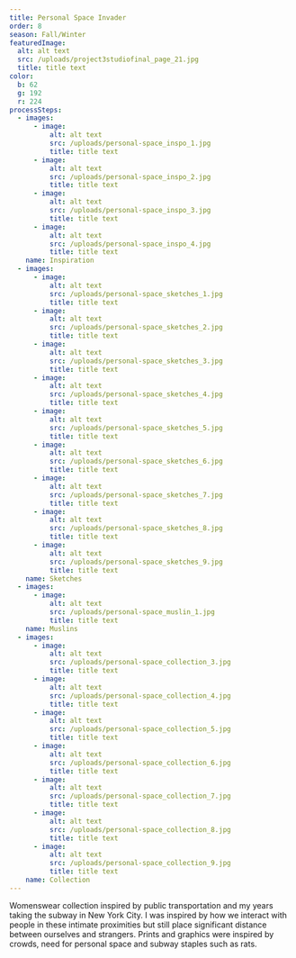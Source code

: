 ```yaml
---
title: Personal Space Invader
order: 8
season: Fall/Winter
featuredImage:
  alt: alt text
  src: /uploads/project3studiofinal_page_21.jpg
  title: title text
color:
  b: 62
  g: 192
  r: 224
processSteps:
  - images:
      - image:
          alt: alt text
          src: /uploads/personal-space_inspo_1.jpg
          title: title text
      - image:
          alt: alt text
          src: /uploads/personal-space_inspo_2.jpg
          title: title text
      - image:
          alt: alt text
          src: /uploads/personal-space_inspo_3.jpg
          title: title text
      - image:
          alt: alt text
          src: /uploads/personal-space_inspo_4.jpg
          title: title text
    name: Inspiration
  - images:
      - image:
          alt: alt text
          src: /uploads/personal-space_sketches_1.jpg
          title: title text
      - image:
          alt: alt text
          src: /uploads/personal-space_sketches_2.jpg
          title: title text
      - image:
          alt: alt text
          src: /uploads/personal-space_sketches_3.jpg
          title: title text
      - image:
          alt: alt text
          src: /uploads/personal-space_sketches_4.jpg
          title: title text
      - image:
          alt: alt text
          src: /uploads/personal-space_sketches_5.jpg
          title: title text
      - image:
          alt: alt text
          src: /uploads/personal-space_sketches_6.jpg
          title: title text
      - image:
          alt: alt text
          src: /uploads/personal-space_sketches_7.jpg
          title: title text
      - image:
          alt: alt text
          src: /uploads/personal-space_sketches_8.jpg
          title: title text
      - image:
          alt: alt text
          src: /uploads/personal-space_sketches_9.jpg
          title: title text
    name: Sketches
  - images:
      - image:
          alt: alt text
          src: /uploads/personal-space_muslin_1.jpg
          title: title text
    name: Muslins
  - images:
      - image:
          alt: alt text
          src: /uploads/personal-space_collection_3.jpg
          title: title text
      - image:
          alt: alt text
          src: /uploads/personal-space_collection_4.jpg
          title: title text
      - image:
          alt: alt text
          src: /uploads/personal-space_collection_5.jpg
          title: title text
      - image:
          alt: alt text
          src: /uploads/personal-space_collection_6.jpg
          title: title text
      - image:
          alt: alt text
          src: /uploads/personal-space_collection_7.jpg
          title: title text
      - image:
          alt: alt text
          src: /uploads/personal-space_collection_8.jpg
          title: title text
      - image:
          alt: alt text
          src: /uploads/personal-space_collection_9.jpg
          title: title text
    name: Collection
---
```

Womenswear collection inspired by public transportation and my
 years taking the subway in New York City. I was inspired by how we interact
 with people in these intimate proximities but still place significant distance
 between ourselves and strangers. Prints and graphics were inspired by crowds,
 need for personal space and subway staples such as rats.
